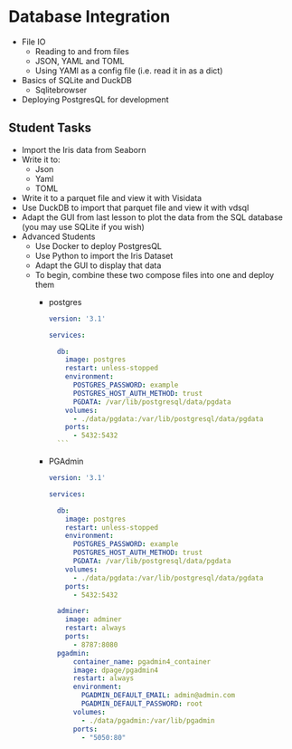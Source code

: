 # Database Integration

- File IO
    - Reading to and from files
    - JSON, YAML and TOML
    - Using YAMl as a config file (i.e. read it in as a dict)
- Basics of SQLite and DuckDB
    - Sqlitebrowser
- Deploying PostgresQL for development


## Student Tasks

- Import the Iris data from Seaborn
- Write it to:
    - Json
    - Yaml
    - TOML
- Write it to a parquet file and view it with Visidata
- Use DuckDB to import that parquet file and view it with vdsql
- Adapt the GUI from last lesson to plot the data from the SQL database (you may use SQLite if you wish)
- Advanced Students
    - Use Docker to deploy PostgresQL
    - Use Python to import the Iris Dataset
    - Adapt the GUI to display that data
    - To begin, combine these two compose files into one and deploy them
        - postgres
            ```yaml
            version: '3.1'

            services:

              db:
                image: postgres
                restart: unless-stopped
                environment:
                  POSTGRES_PASSWORD: example
                  POSTGRES_HOST_AUTH_METHOD: trust
                  PGDATA: /var/lib/postgresql/data/pgdata
                volumes:
                  - ./data/pgdata:/var/lib/postgresql/data/pgdata
                ports:
                  - 5432:5432
              ```
        - PGAdmin

            ```yaml
            version: '3.1'

            services:

              db:
                image: postgres
                restart: unless-stopped
                environment:
                  POSTGRES_PASSWORD: example
                  POSTGRES_HOST_AUTH_METHOD: trust
                  PGDATA: /var/lib/postgresql/data/pgdata
                volumes:
                  - ./data/pgdata:/var/lib/postgresql/data/pgdata
                ports:
                  - 5432:5432

              adminer:
                image: adminer
                restart: always
                ports:
                  - 8787:8080
              pgadmin:
                  container_name: pgadmin4_container
                  image: dpage/pgadmin4
                  restart: always
                  environment:
                    PGADMIN_DEFAULT_EMAIL: admin@admin.com
                    PGADMIN_DEFAULT_PASSWORD: root
                  volumes:
                    - ./data/pgadmin:/var/lib/pgadmin
                  ports:
                    - "5050:80"
            ```



